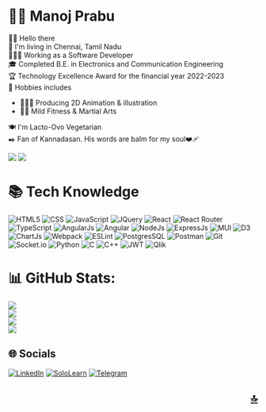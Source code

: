 # 🙋🏽 Manoj Prabu

👋🏽 Hello there<br>
📍 I'm living in Chennai, Tamil Nadu<br>
🧑🏽‍💻 Working as a Software Developer<br>
🎓 Completed B.E. in Electronics and Communication Engineering<br>
🏆 Technology Excellence Award for the financial year 2022-2023<br>
🎯 Hobbies includes<br>

- 🧑🏽‍🎨 Producing 2D Animation & illustration<br>
- 🏃🏽 Mild Fitness & Martial Arts<br>

🍽️ I'm Lacto-Ovo Vegetarian<br>
✒️ Fan of Kannadasan. His words are balm for my soul❤️‍🩹<br>

[![](https://visitcount.itsvg.in/api?id=Manoj-Prabu&icon=5&color=1)](https://visitcount.itsvg.in)
![](https://hits.seeyoufarm.com/api/count/incr/badge.svg?url=https%3A%2F%2Fgithub.com%2FManoj-Prabu1212%2Fhit-counter&icon=github.svg&icon_color=%23E7E7E7)

# 📚 Tech Knowledge

![HTML5](https://img.shields.io/badge/HTML5-E34F26?style=for-the-badge&logo=html5&logoColor=white)
![CSS](https://img.shields.io/badge/CSS3-1572B6?style=for-the-badge&logo=css3&logoColor=white)
![JavaScript](https://img.shields.io/badge/JavaScript-323330?style=for-the-badge&logo=javascript&logoColor=F7DF1E)
![JQuery](https://img.shields.io/badge/jQuery-0769AD?style=for-the-badge&logo=jquery&logoColor=white)
![React](https://img.shields.io/badge/React-20232A?style=for-the-badge&logo=react&logoColor=61DAFB)
![React Router](https://img.shields.io/badge/React_Router-CA4245?style=for-the-badge&logo=react-router&logoColor=white)
![TypeScript](https://img.shields.io/badge/TypeScript-007ACC?style=for-the-badge&logo=typescript&logoColor=white)
![AngularJs](https://img.shields.io/badge/AngularJS-E23237?style=for-the-badge&logo=angularjs&logoColor=white)
![Angular](https://img.shields.io/badge/Angular-DD0031?style=for-the-badge&logo=angular&logoColor=white)
![NodeJs](https://img.shields.io/badge/Node%20js-339933?style=for-the-badge&logo=nodedotjs&logoColor=white)
![ExpressJs](https://img.shields.io/badge/Express%20js-000000?style=for-the-badge&logo=express&logoColor=white)
![MUI](https://img.shields.io/badge/Material%20UI-007FFF?style=for-the-badge&logo=mui&logoColor=white)
![D3](https://img.shields.io/badge/d3%20js-F9A03C?style=for-the-badge&logo=d3.js&logoColor=white)
![ChartJs](https://img.shields.io/badge/Chart%20js-FF6384?style=for-the-badge&logo=chartdotjs&logoColor=white)
![Webpack](https://img.shields.io/badge/Webpack-8DD6F9?style=for-the-badge&logo=Webpack&logoColor=white)
![ESLint](https://img.shields.io/badge/eslint-3A33D1?style=for-the-badge&logo=eslint&logoColor=white)
![PostgresSQL](https://img.shields.io/badge/PostgreSQL-316192?style=for-the-badge&logo=postgresql&logoColor=white)
![Postman](https://img.shields.io/badge/Postman-FF6C37?style=for-the-badge&logo=Postman&logoColor=white)
![Git](https://img.shields.io/badge/GIT-E44C30?style=for-the-badge&logo=git&logoColor=white)
![Socket.io](https://img.shields.io/badge/Socket.io-010101?&style=for-the-badge&logo=Socket.io&logoColor=white)
![Python](https://img.shields.io/badge/Python-FFD43B?style=for-the-badge&logo=python&logoColor=blue)
![C](https://img.shields.io/badge/C-00599C?style=for-the-badge&logo=c&logoColor=white)
![C++](https://img.shields.io/badge/C%2B%2B-00599C?style=for-the-badge&logo=c%2B%2B&logoColor=white)
![JWT](https://img.shields.io/badge/JWT-000000?style=for-the-badge&logo=JSON%20web%20tokens&logoColor=white)
![Qlik](https://img.shields.io/badge/Qlik-009848?style=for-the-badge&logo=Qlik&logoColor=white)
<!-- ![JAVA](https://img.shields.io/badge/Java-009848?style=for-the-badge&logo=Java&logoColor=white) -->

# 📊 GitHub Stats:

![](https://github-readme-stats.vercel.app/api?username=Manoj-Prabu&theme=dark&hide_border=false&include_all_commits=true&count_private=true)<br/>
![](https://github-readme-streak-stats.herokuapp.com/?user=Manoj-Prabu&theme=dark)<br/>
![](https://github-readme-stats.vercel.app/api/top-langs/?username=Manoj-Prabu&theme=dark&hide_border=false&include_all_commits=true&count_private=true&layout=compact)<br/>
![](https://github-profile-trophy.vercel.app/?username=Manoj-Prabu&theme=dark)

## 🌐 Socials

[![LinkedIn](https://img.shields.io/badge/LinkedIn-%230077B5.svg?logo=linkedin&logoColor=white)](https://www.linkedin.com/in/manoj-prabu-s)
[![SoloLearn](https://img.shields.io/badge/Sololearn-%3a464b?logo=Sololearn&logoColor=white)](https://www.sololearn.com/Profile/5941661)
[![Telegram](https://img.shields.io/badge/Telegram-26A5E4?logo=telegram&logoColor=white)](https://t.me/Manoj_Prabu_S)

### <h2 align="end">[🔝](#🙋🏽-manoj-prabu)</h2>
